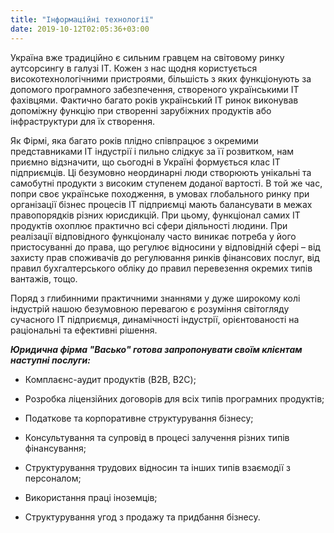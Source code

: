 ```yaml
---
title: "Інформаційні технології"
date: 2019-10-12T02:05:36+03:00
---
```


Україна вже традиційно є сильним гравцем на світовому ринку аутсорсингу в галузі ІТ. Кожен з нас щодня користується високотехнологічними пристроями, більшість з яких функціонують за допомого програмного забезпечення, створеного українськими ІТ фахівцями. Фактично багато років український ІТ ринок виконував допоміжну функцію при створенні зарубіжних продуктів або інфраструктури для їх створення.

Як Фірмі, яка багато років плідно співпрацює з окремими представниками ІТ індустрії і пильно слідкує за її розвитком, нам приємно відзначити, що сьогодні в Україні формується клас ІТ підприємців. Ці безумовно неординарні люди створюють унікальні та самобутні продукти з високим ступенем доданої вартості. В той же час, попри своє українське походження, в умовах глобального ринку при організації бізнес процесів ІТ підприємці мають балансувати в межах правопорядків різних юрисдикцій. При цьому, функціонал самих ІТ продуктів охоплює практично всі сфери діяльності людини. При реалізації відповідного функціоналу часто виникає потреба у його пристосуванні до права, що регулює відносини у відповідній сфері – від захисту прав споживачів до регулювання ринків фінансових послуг, від правил бухгалтерського обліку до правил перевезення окремих типів вантажів, тощо.  

Поряд з глибинними практичними знаннями у дуже широкому колі індустрій нашою безумовною перевагою є розуміння світогляду сучасного ІТ підприємця, динамічності індустрії, орієнтованості на раціональні та ефективні рішення.

***Юридична фірма "Васько" готова запропонувати своїм клієнтам наступні послуги:***

- Комплаєнс-аудит продуктів (B2B, B2C);

- Розробка ліцензійних договорів для всіх типів програмних продуктів;

- Податкове та корпоративне структурування бізнесу;

- Консультування та супровід в процесі залучення різних типів фінансування;

- Структурування трудових відносин та інших типів взаємодії з персоналом;

- Використання праці іноземців;

- Структурування угод з продажу та придбання бізнесу.